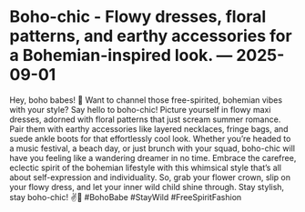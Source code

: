# Boho-chic - Flowy dresses, floral patterns, and earthy accessories for a Bohemian-inspired look. — 2025-09-01

Hey, boho babes! 🌼 Want to channel those free-spirited, bohemian vibes with your style? Say hello to boho-chic! Picture yourself in flowy maxi dresses, adorned with floral patterns that just scream summer romance. Pair them with earthy accessories like layered necklaces, fringe bags, and suede ankle boots for that effortlessly cool look. Whether you’re headed to a music festival, a beach day, or just brunch with your squad, boho-chic will have you feeling like a wandering dreamer in no time. Embrace the carefree, eclectic spirit of the bohemian lifestyle with this whimsical style that’s all about self-expression and individuality. So, grab your flower crown, slip on your flowy dress, and let your inner wild child shine through. Stay stylish, stay boho-chic! ✌️🌻 #BohoBabe #StayWild #FreeSpiritFashion